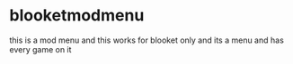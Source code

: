 # blooketmodmenu
this is a mod menu and this works for blooket only and its a menu and has every game on it 

